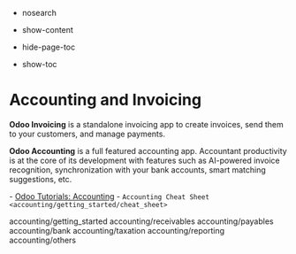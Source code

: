   - nosearch

  - show-content

  - hide-page-toc

  - show-toc

# Accounting and Invoicing

**Odoo Invoicing** is a standalone invoicing app to create invoices,
send them to your customers, and manage payments.

**Odoo Accounting** is a full featured accounting app. Accountant
productivity is at the core of its development with features such as
AI-powered invoice recognition, synchronization with your bank accounts,
smart matching suggestions, etc.

<div class="seealso">

\- [Odoo Tutorials:
Accounting](https://www.odoo.com/slides/accounting-19) - `Accounting
Cheat Sheet <accounting/getting_started/cheat_sheet>`

</div>

<div class="toctree" data-titlesonly="">

accounting/getting\_started accounting/receivables accounting/payables
accounting/bank accounting/taxation accounting/reporting
accounting/others

</div>
